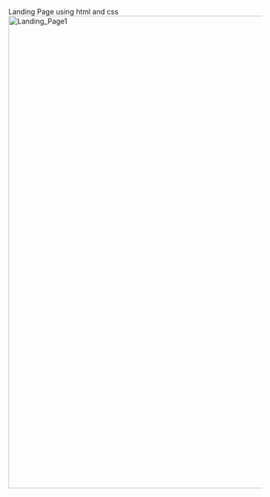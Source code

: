 Landing Page using html and css
<img width="1920" height="937" alt="Landing_Page1 " src="https://github.com/user-attachments/assets/651ad9c0-ab7b-4ab7-9506-39988a711cd1" />
